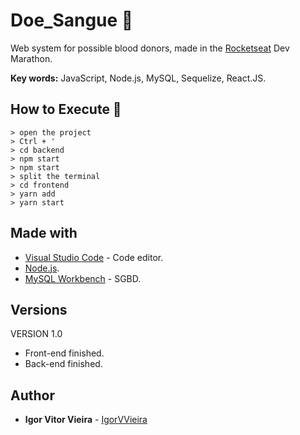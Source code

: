 # Doe_Sangue 💉
Web system for possible blood donors, made in the [Rocketseat](https://github.com/Rocketseat) Dev Marathon. 

**Key words:** JavaScript, Node.js, MySQL, Sequelize, React.JS.

## How to Execute 🤔
```
> open the project
> Ctrl + '
> cd backend
> npm start
> npm start
> split the terminal
> cd frontend
> yarn add 
> yarn start
```

## Made with
* [Visual Studio Code](https://code.visualstudio.com/) - Code editor.
* [Node.js](https://nodejs.org/en/).
* [MySQL Workbench](https://www.mysql.com/products/workbench/) - SGBD.


## Versions
VERSION 1.0
* Front-end finished.
* Back-end finished.

## Author
* **Igor Vitor Vieira** - [IgorVVieira](https://github.com/IgorVViera)
